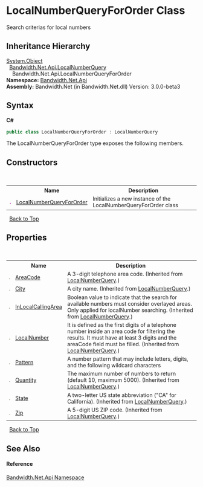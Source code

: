 ﻿# LocalNumberQueryForOrder Class
 

Search criterias for local numbers


## Inheritance Hierarchy
<a href="http://msdn2.microsoft.com/en-us/library/e5kfa45b" target="_blank">System.Object</a><br />&nbsp;&nbsp;<a href ="T_Bandwidth_Net_Api_LocalNumberQuery.md">Bandwidth.Net.Api.LocalNumberQuery</a><br />&nbsp;&nbsp;&nbsp;&nbsp;Bandwidth.Net.Api.LocalNumberQueryForOrder<br />
**Namespace:**&nbsp;<a href ="N_Bandwidth_Net_Api.md">Bandwidth.Net.Api</a><br />**Assembly:**&nbsp;Bandwidth.Net (in Bandwidth.Net.dll) Version: 3.0.0-beta3

## Syntax

**C#**<br />
``` C#
public class LocalNumberQueryForOrder : LocalNumberQuery
```

The LocalNumberQueryForOrder type exposes the following members.


## Constructors
&nbsp;<table><tr><th></th><th>Name</th><th>Description</th></tr><tr><td>![Public method](media/pubmethod.gif "Public method")</td><td><a href ="M_Bandwidth_Net_Api_LocalNumberQueryForOrder__ctor.md">LocalNumberQueryForOrder</a></td><td>
Initializes a new instance of the LocalNumberQueryForOrder class</td></tr></table>&nbsp;
<a href="#localnumberqueryfororder-class">Back to Top</a>

## Properties
&nbsp;<table><tr><th></th><th>Name</th><th>Description</th></tr><tr><td>![Public property](media/pubproperty.gif "Public property")</td><td><a href ="P_Bandwidth_Net_Api_LocalNumberQuery_AreaCode.md">AreaCode</a></td><td>
A 3-digit telephone area code.
 (Inherited from <a href ="T_Bandwidth_Net_Api_LocalNumberQuery.md">LocalNumberQuery</a>.)</td></tr><tr><td>![Public property](media/pubproperty.gif "Public property")</td><td><a href ="P_Bandwidth_Net_Api_LocalNumberQuery_City.md">City</a></td><td>
A city name.
 (Inherited from <a href ="T_Bandwidth_Net_Api_LocalNumberQuery.md">LocalNumberQuery</a>.)</td></tr><tr><td>![Public property](media/pubproperty.gif "Public property")</td><td><a href ="P_Bandwidth_Net_Api_LocalNumberQuery_InLocalCallingArea.md">InLocalCallingArea</a></td><td>
Boolean value to indicate that the search for available numbers must consider overlayed areas. Only applied for localNumber searching.
 (Inherited from <a href ="T_Bandwidth_Net_Api_LocalNumberQuery.md">LocalNumberQuery</a>.)</td></tr><tr><td>![Public property](media/pubproperty.gif "Public property")</td><td><a href ="P_Bandwidth_Net_Api_LocalNumberQuery_LocalNumber.md">LocalNumber</a></td><td>
It is defined as the first digits of a telephone number inside an area code for filtering the results. It must have at least 3 digits and the areaCode field must be filled.
 (Inherited from <a href ="T_Bandwidth_Net_Api_LocalNumberQuery.md">LocalNumberQuery</a>.)</td></tr><tr><td>![Public property](media/pubproperty.gif "Public property")</td><td><a href ="P_Bandwidth_Net_Api_LocalNumberQueryForOrder_Pattern.md">Pattern</a></td><td>
A number pattern that may include letters, digits, and the following wildcard characters</td></tr><tr><td>![Public property](media/pubproperty.gif "Public property")</td><td><a href ="P_Bandwidth_Net_Api_LocalNumberQuery_Quantity.md">Quantity</a></td><td>
The maximum number of numbers to return (default 10, maximum 5000).
 (Inherited from <a href ="T_Bandwidth_Net_Api_LocalNumberQuery.md">LocalNumberQuery</a>.)</td></tr><tr><td>![Public property](media/pubproperty.gif "Public property")</td><td><a href ="P_Bandwidth_Net_Api_LocalNumberQuery_State.md">State</a></td><td>
A two-letter US state abbreviation ("CA" for California).
 (Inherited from <a href ="T_Bandwidth_Net_Api_LocalNumberQuery.md">LocalNumberQuery</a>.)</td></tr><tr><td>![Public property](media/pubproperty.gif "Public property")</td><td><a href ="P_Bandwidth_Net_Api_LocalNumberQuery_Zip.md">Zip</a></td><td>
A 5-digit US ZIP code.
 (Inherited from <a href ="T_Bandwidth_Net_Api_LocalNumberQuery.md">LocalNumberQuery</a>.)</td></tr></table>&nbsp;
<a href="#localnumberqueryfororder-class">Back to Top</a>

## See Also


#### Reference
<a href ="N_Bandwidth_Net_Api.md">Bandwidth.Net.Api Namespace</a><br />